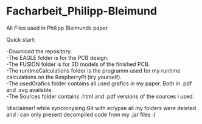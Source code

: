 # Facharbeit_Philipp-Bleimund
 All Files used in Philipp Bleimunds paper
 
 Quick start:
 
-Download the repository.  
-The EAGLE folder is for the PCB design.  
-The FUSION folder is for 3D models of the finished PCB.  
-The runtimeCalculations folder is the programm used for my runtime calculations on the RaspberryPi (try yourself).  
-The usedGrafics folder contains all used grafics in my paper. Both in .pdf and .svg available.  
-The Sources folder contains .html and .pdf versions of the sources i used.

!disclaimer! while syncronysing Git with eclypse all my folders were deleted and i can only present decompiled code from my .jar files :(  
